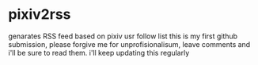 # pixiv2rss
genarates RSS feed based on pixiv usr follow list
this is my first github submission, please forgive me for unprofisionalisum, leave comments and i'll be sure to read them.
i'll keep updating this regularly 
